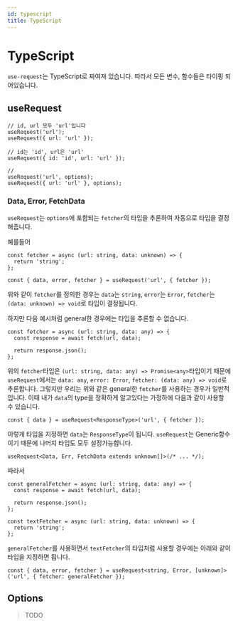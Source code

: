 ```yaml
---
id: typescript
title: TypeScript
---
```


# TypeScript
`use-request`는 TypeScript로 짜여져 있습니다. 따라서 모든 변수, 함수들은 타이핑 되어있습니다.

## useRequest
```tsx
// id, url 모두 'url'입니다
useRequest('url');
useRequest({ url: 'url' });

// id는 'id', url은 'url'
useRequest({ id: 'id', url: 'url' });

// 
useRequest('url', options);
useRequest({ url: 'url' }, options);
```

### Data, Error, FetchData
`useRequest`는 `options`에 포함되는 `fetcher`의 타입을 추론하여 자동으로 타입을 결정해줍니다.

예를들어
```tsx
const fetcher = async (url: string, data: unknown) => {
  return 'string';
};

const { data, error, fetcher } = useRequest('url', { fetcher });
```
위와 같이 `fetcher`를 정의한 경우는 `data`는 `string`, `error`는 `Error`, `fetcher`는 `(data: unknown) => void`로 타입이 결정됩니다.

하지만 다음 예시처럼 general한 경우에는 타입을 추론할 수 없습니다.
```tsx
const fetcher = async (url: string, data: any) => {
  const response = await fetch(url, data);

  return response.json();
};
```
위의 `fetcher`타입은 `(url: string, data: any) => Promise<any>`타입이기 때문에 `useRequest`에서는 `data: any`, `error: Error`, `fetcher: (data: any) => void`로 추론합니다. 그렇지만 우리는 위와 같은 general한 `fetcher`를 사용하는 경우가 일반적입니다. 이때 내가 `data`의 type을 정확하게 알고있다는 가정하에 다음과 같이 사용할 수 있습니다.

```tsx
const { data } = useRequest<ResponseType>('url', { fetcher });
```
이렇게 타입을 지정하면 `data`는 `ResponseType`이 됩니다. `useRequest`는 Generic함수이기 때문에 나머지 타입도 모두 설정가능합니다.
```tsx
useRequest<Data, Err, FetchData extends unknown[]>(/* ... */);
```
따라서 
```tsx title="generalFetcher.ts"
const generalFetcher = async (url: string, data: any) => {
  const response = await fetch(url, data);

  return response.json();
};
```
```tsx title="textFetcher.ts"
const textFetcher = async (url: string, data: unknown) => {
  return 'string';
};
```
`generalFetcher`를 사용하면서 `textFetcher`의 타입처럼 사용할 경우에는 아래와 같이 타입을 지정하면 됩니다.
```tsx
const { data, error, fetcher } = useRequest<string, Error, [unknown]>('url', { fetcher: generalFetcher });
```

## Options

> TODO